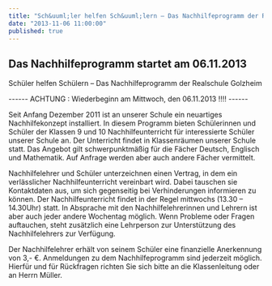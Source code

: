 ```yaml
---
title: "Sch&uuml;ler helfen Sch&uuml;lern – Das Nachhilfeprogramm der Realschule Golzheim"
date: "2013-11-06 11:00:00"
published: true
---
```


## Das Nachhilfeprogramm startet am 06.11.2013

Sch&uuml;ler helfen Sch&uuml;lern – Das Nachhilfeprogramm der Realschule Golzheim

------ ACHTUNG : Wiederbeginn am Mittwoch, den 06.11.2013 !!!! ------

Seit Anfang Dezember 2011 ist an unserer Schule ein neuartiges Nachhilfekonzept installiert. In diesem Programm bieten Sch&uuml;lerinnen und Sch&uuml;ler der Klassen 9 und 10 Nachhilfeunterricht f&uuml;r interessierte Sch&uuml;ler unserer Schule an. Der Unterricht findet in Klassenr&auml;umen unserer Schule statt. Das Angebot gilt schwerpunktm&auml;&szlig;ig f&uuml;r die F&auml;cher Deutsch, Englisch und Mathematik. Auf Anfrage werden aber auch andere F&auml;cher vermittelt.

Nachhilfelehrer und Sch&uuml;ler unterzeichnen einen Vertrag, in dem ein verl&auml;sslicher Nachhilfeunterricht vereinbart wird. Dabei tauschen sie Kontaktdaten aus, um sich gegenseitig bei Verhinderungen informieren zu k&ouml;nnen. Der Nachhilfeunterricht findet in der Regel mittwochs (13.30 – 14.30Uhr) statt. In Absprache mit den Nachhilfelehrerinnen und Lehrern ist aber auch jeder andere Wochentag m&ouml;glich. Wenn Probleme oder Fragen auftauchen, steht zus&auml;tzlich eine Lehrperson zur Unterst&uuml;tzung des Nachhilfelehrers zur Verf&uuml;gung.

Der Nachhilfelehrer erh&auml;lt von seinem Sch&uuml;ler eine finanzielle Anerkennung von 3,- €. Anmeldungen zu dem Nachhilfeprogramm sind jederzeit m&ouml;glich. Hierf&uuml;r und f&uuml;r R&uuml;ckfragen richten Sie sich bitte an die Klassenleitung oder an Herrn M&uuml;ller. 
